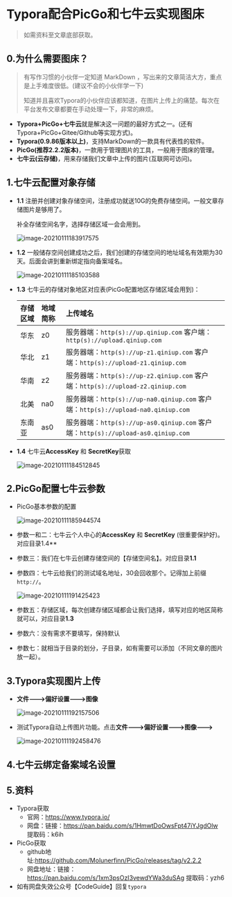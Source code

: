 # Typora配合PicGo和七牛云实现图床

>如需资料至文章底部获取。

## 0.为什么需要图床？

>有写作习惯的小伙伴一定知道 MarkDown ，写出来的文章简洁大方，重点是上手难度很低。(建议不会的小伙伴学一下)
>
>知道并且喜欢Typora的小伙伴应该都知道，在图片上传上的痛楚。每次在平台发布文章都要在手动处理一下，非常的麻烦。

- **Typora+PicGo+七牛云**就是解决这一问题的最好方式之一。(还有Typora+PicGo+Gitee/Github等实现方式)。
- **Typora(0.9.86版本以上)**，支持MarkDown的一款具有代表性的软件。
- **PicGo(推荐2.2.2版本)**，一款用于管理图片的工具，一般用于图床的管理。
- **七牛云(云存储)**，用来存储我们文章中上传的图片(互联网可访问)。

## 1.七牛云配置对象存储

- **1.1**  注册并创建对象存储空间，注册成功就送10G的免费存储空间。一般文章存储图片是够用了。

  补全存储空间名字，选择存储区域一会会用到。

  ![image-20210111183917575](http://blog.sunyj.online/typora/image-20210111183917575.png)

- **1.2**  一般储存空间创建成功之后，我们创建的存储空间的地址域名有效期为30天。后面会讲到重新绑定指向备案域名。

  ![image-20210111185103588](http://blog.sunyj.online/typora/image-20210111185103588.png)

- **1.3**  七牛云的存储对象地区对应表(PicGo配置地区存储区域会用到)：

  | 存储区域 | 地域简称 | 上传域名                                                     |
  | :------- | :------- | :----------------------------------------------------------- |
  | 华东     | z0       | 服务器端：`http(s)://up.qiniup.com`        客户端： `http(s)://upload.qiniup.com` |
  | 华北     | z1       | 服务器端：`http(s)://up-z1.qiniup.com`  客户端：`http(s)://upload-z1.qiniup.com` |
  | 华南     | z2       | 服务器端：`http(s)://up-z2.qiniup.com`  客户端：`http(s)://upload-z2.qiniup.com` |
  | 北美     | na0      | 服务器端：`http(s)://up-na0.qiniup.com` 客户端：`http(s)://upload-na0.qiniup.com` |
  | 东南亚   | as0      | 服务器端：`http(s)://up-as0.qiniup.com` 客户端：`http(s)://upload-as0.qiniup.com` |

- **1.4**  七牛云**AccessKey** 和 **SecretKey**获取

  ![image-20210111184512845](http://blog.sunyj.online/typora/image-20210111184512845.png)

## 2.PicGo配置七牛云参数

- PicGo基本参数的配置

  ![image-20210111185944574](http://qmrnd6f3u.hd-bkt.clouddn.com/typora/image-20210111185944574.png)

- 参数一和二：七牛云个人中心的**AccessKey** 和 **SecretKey**    (很重要保护好)。对应目录1.4**

- 参数三：我们在七牛云创建存储空间的【存储空间名】。对应目录**1.1**

- 参数四：七牛云给我们的测试域名地址，30会回收那个。记得加上前缀`http://`。

  ![image-20210111191425423](http://qmrnd6f3u.hd-bkt.clouddn.com/typora/image-20210111191425423.png)

- 参数五：存储区域，每次创建存储区域都会让我们选择，填写对应的地区简称就可以，对应目录**1.3**

- 参数六：没有需求不要填写，保持默认

- 参数七：就相当于目录的划分，子目录，如有需要可以添加（不同文章的图片放一起）。

## 3.Typora实现图片上传

- **文件--->偏好设置--->图像**

  ![image-20210111192157506](http://qmrnd6f3u.hd-bkt.clouddn.com/typora/image-20210111192157506.png)

- 测试Typora自动上传图片功能。点击**文件--->偏好设置--->图像--->**

  ![image-20210111192458476](http://qmrnd6f3u.hd-bkt.clouddn.com/typora/image-20210111192458476.png)

  

## 4.七牛云绑定备案域名设置



## 5.资料

- Typora获取
  - 官网：https://www.typora.io/
  - 网盘：链接：https://pan.baidu.com/s/1HmwtDoOwsFpt47iYJgdOlw   提取码：k6ih 
- PicGo获取
  - github地址:https://github.com/Molunerfinn/PicGo/releases/tag/v2.2.2
  - 网盘地址：链接：https://pan.baidu.com/s/1xm3psOzI3vewdYWa3duSAg   提取码：yzh6 
- 如有网盘失效公众号【CodeGuide】回复`typora`

